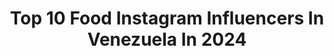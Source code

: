 ---
title: Top 10 Food Instagram Influencers In Venezuela In 2024
description: >-
  Find top food Instagram influencers in Venezuela in 2024. Most popular hashtags: #venezuela #caracas #food.
platform: Instagram
hits: 55
text_top: See the most popular Instagram influencers on inBeat.
text_bottom: Our database has 55 Instagram influencers like this in Venezuela for you to pitch.
profiles:
  - username: "lamontelongo"
    fullname: >-
      Carmen Piedad Montelongo
    bio: >-
      Orgullosa embajadora de @roncovzla Cocinera por vocación y foodie por adicción. TW: @soylamontelongo YouTube: La Montelongo T.V
    location: "Venezuela"
    followers: 178037
    engagement: 404
    commentsToLikes: 0.072810
    id: ck5cjj5n6utv20i116dnqpn29
    verified: false
    hashtags: "#despiertaelsabor, #bu, #ronco, #semanasanta"
  - username: "nhabyg"
    fullname: >-
      NHABYLA SIMONETTE
    bio: >-
      Content Creator Fashion, decor, food, travel & lifestyle blogger # EfectoNhaby @inwears
    location: "Venezuela"
    followers: 168796
    engagement: 239
    commentsToLikes: 0.009151
    id: ck0tuopg881ee0i192txrnvll
    verified: false
    hashtags: "#oneandonly, #mexico, #miaminights, #losroques"
  - username: "nonobelune"
    fullname: >-
      NONO ₿ELUNE • ELITE GROUP
    bio: >-
      ⌲ Disc Jockey & Food Eater. ⌲ Into HouseMusic Since 99. ⌲ @EliteGroupVe Dj Services. ✈ Margarita & Miami.
    location: "Venezuela"
    followers: 20047
    engagement: 271
    commentsToLikes: 0.059419
    id: ck136dehv5xtn0i19gevb9nsv
    verified: false
    hashtags: "#madiba, #paseandoconmicachorro, #tbt, #vallita"
  - username: "teresagulin"
    fullname: >-
      TERESA GULÍN
    bio: >-
      Part-time Foodie 🍔🍟 ✨#HighlightYourPerfectImperfections ⬇️YouTube⬇️
    location: "Venezuela"
    followers: 8484
    engagement: 671
    commentsToLikes: 0.024204
    id: ck6ubvt1obzwq0j71e0gkbbsa
    verified: false
    hashtags: "#tereja, #personajedeluxe, #unaverdaderatragedia, #quelastima"
  - username: "health.yeaah"
    fullname: >-
      By ErikA Guillen.
    bio: >-
      🔜 functional training coach C.E.O @health.yeaah.food Plan de nutrición y Entrenamiento info al DM. Atleta @metabolicvenezuela Crossfitera 🏋️‍♂️
    location: "Venezuela"
    followers: 19928
    engagement: 442
    commentsToLikes: 0.030295
    id: ck6uce1tuf1zx0j7157m3nqe8
    verified: false
    hashtags: "#playa, #fuerza, #friday, #saltyhair"
  - username: "ray_hevia"
    fullname: >-
      RAY HEVIA | Cocinero / Cook
    bio: >-
      TV #Chef, Foodie | #BurgerLover • CEO @CcV_Chef Fundador @UrbanBurger_Ccs • AOS' & BPS' #CIAChef #Proud2bCIA 📲🔻
    location: "Venezuela"
    followers: 18336
    engagement: 268
    commentsToLikes: 0.118568
    id: ck6tsv7nh70op0j71oah6m97e
    verified: false
    hashtags: "#proud2bcia, #burgers, #caracas, #emprendimiento"
  - username: "lunanavarro"
    fullname: >-
      O. Luna Navarro
    bio: >-
      Photographer & Retoucher 💌Lunanavarroph@gmail.com 🥐@lunanavarro.food 👰🏼 @bridesbyluna ☀️ @byluah PHLEARN INTERVIEW ⚡️⬇️
    location: "Venezuela"
    followers: 14962
    engagement: 442
    commentsToLikes: 0.024224
    id: ck5c8yj56afz30i11wdsvm4n8
    verified: false
    hashtags: "#fashionreels, #latiti, #fashion, #tiedye"
  - username: "saab.visual"
    fullname: >-
      Saab Visual 📸
    bio: >-
      TROPICAL VIEWS 🌴🌊 Retratos | @saab.photo Food | @saab.foodtography 🛒👇🏼
    location: "Venezuela"
    followers: 48452
    engagement: 384
    commentsToLikes: 0.007335
    id: ck14hkkbkas2r0i19v767ah7j
    verified: false
    hashtags: "#playasdevenezuela, #caribe, #aerialphotography, #viajadesdecasa"
  - username: "caracasburguerbuenprovecho"
    fullname: >-
      Caracas
    bio: >-
      SAMBIL LA CANDELARIA y CHACAO PLAZA VZLA FRENTE AL SENIAT EL PARAÍSO Próx en supermercado viva boleita Próx en el Recreo @Caracas__burguer respaldo
    location: "Venezuela"
    followers: 707871
    engagement: 160
    commentsToLikes: 0.018331
    id: ck9habi5vbwrv0j78ljtet13i
    verified: false
    hashtags: "#plazaaltamira, #plazavenezuela, #food, #restaurantes"
  - username: "marcobeteta"
    fullname: >-
      Marco Beteta
    bio: >-
      ¡Elegir un buen restaurante nunca fue tan fácil! 🍽 Descarga nuestra NUEVA App MB👇🏼 Recomendaciones en más de 100 ciudades 🌎
    location: "Venezuela"
    followers: 140061
    engagement: 108
    commentsToLikes: 0.033108
    id: ck134ez4dw4cr0i192l9749aa
    verified: true
    hashtags: "#foodlover, #eats, #sandiego, #recomendaci"
---